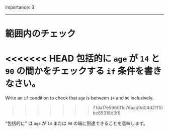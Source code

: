 importance: 3

---

# 範囲内のチェック

<<<<<<< HEAD
包括的に `age` が `14` と `90` の間かをチェックする `if` 条件を書きなさい。
=======
Write an `if` condition to check that `age` is between `14` and `90` inclusively.
>>>>>>> 71da17e5960f1c76aad0d04d21f10bc65318d3f6

"包括的に" は `age` が `14` または `90` の端に到達できることを意味します。
